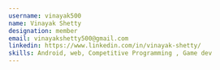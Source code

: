 ```yaml
---
username: vinayak500
name: Vinayak Shetty
designation: member 
email: vinayakshetty500@gmail.com
linkedin: https://www.linkedin.com/in/vinayak-shetty/
skills: Android, web, Competitive Programming , Game dev
---
```

